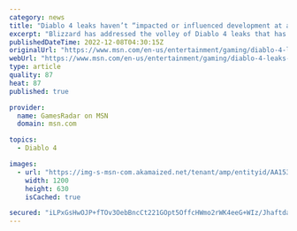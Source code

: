 ```yaml
---
category: news
title: "Diablo 4 leaks haven’t “impacted or influenced development at all”"
excerpt: "Blizzard has addressed the volley of Diablo 4 leaks that has hit the internet over the past few months. Speaking to GamesRadar+, Diablo general manager Rod Fergusson admits that it's \"always ..."
publishedDateTime: 2022-12-08T04:30:15Z
originalUrl: "https://www.msn.com/en-us/entertainment/gaming/diablo-4-leaks-haven-t-impacted-or-influenced-development-at-all/ar-AA153hPT"
webUrl: "https://www.msn.com/en-us/entertainment/gaming/diablo-4-leaks-haven-t-impacted-or-influenced-development-at-all/ar-AA153hPT"
type: article
quality: 87
heat: 87
published: true

provider:
  name: GamesRadar on MSN
  domain: msn.com

topics:
  - Diablo 4

images:
  - url: "https://img-s-msn-com.akamaized.net/tenant/amp/entityid/AA153feB.img?h=630&w=1200&m=6&q=60&o=t&l=f&f=jpg&x=513&y=286"
    width: 1200
    height: 630
    isCached: true

secured: "iLPxGsHwOJP+fTOv3OebBncCt221GOpt5OffcHWmo2rWK4eeG+WIz/Jhaftda/jllKAaemwWmqtv5rVvDc9pHXiHCeICMCgA1zRRVgTN/p0j6itVyslQRGJxR47YhaYFN1EBja9cKKvi88GdJgoTc5BpVmyt96DB+D5eJy7fRq39LeBMMtb2c0H70TvHlX6VoV/iTFv2wqHdocZZJt9/Q/yk8PinMyqXS9uWkO/scekwXoEBNjU9VQ6h6ZMVj72CDYB6tTFMu5VsAdTSejKYHnxMYD5zWX3nUOedIMSq2ulU6qzX/dZfu6urgKSPap2wjnGNoXaVMRWNav7b90fWhGeKYjyF2BF9v4nLXst/TWU=;+ShKYeBf8cydk7TVlCkE4Q=="
---
```


